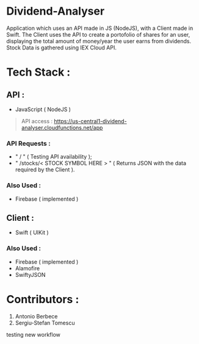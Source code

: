 # Dividend-Analyser
Application which uses an API made in JS (NodeJS), with a Client made in Swift. The Client uses the API to create a portofolio of shares for an user, displaying the total amount of money/year the user earns from dividends. Stock Data is gathered using IEX Cloud API.

# Tech Stack :

## API :
   * JavaScript ( NodeJS )
   > API access : https://us-central1-dividend-analyser.cloudfunctions.net/app
   
   ### API Requests :
   + " / " ( Testing API availability );
   + " /stocks/< STOCK SYMBOL HERE > " ( Returns JSON with the data required by the Client ).

   ### Also Used :
   * Firebase ( implemented )

## Client :
   * Swift ( UIKit )
   
   ### Also Used :
   * Firebase ( implemented )
   * Alamofire
   * SwiftyJSON 
   
# Contributors :
   1. Antonio Berbece
   2. Sergiu-Stefan Tomescu

testing new workflow
